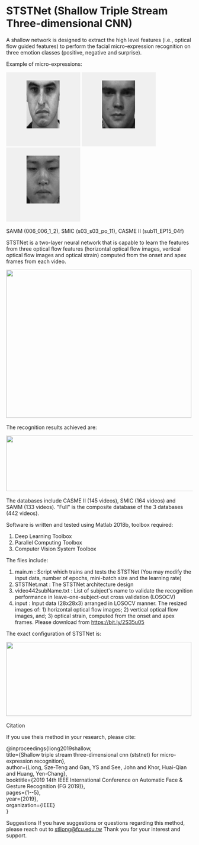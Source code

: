 # STSTNet (Shallow Triple Stream Three-dimensional CNN)

A shallow network is designed to extract the high level features (i.e., optical flow guided features) to perform the facial micro-expression recognition on three emotion classes (positive, negative and surprise).

Example of micro-expressions:

<img src="https://github.com/christy1206/biwoof/blob/pictures/006_006_1_2.gif" width="200" height="200"/> <img src="https://github.com/christy1206/biwoof/blob/pictures/s03_s03_po_11.gif" width="200" height="200"/> <img src="https://github.com/christy1206/biwoof/blob/pictures/sub11_EP15_04f.gif" width="200" height="200"/>

SAMM (006_006_1_2), SMIC (s03_s03_po_11), CASME II (sub11_EP15_04f)

STSTNet is a two-layer neural network that is capable to learn the features from three optical flow features (horizontal optical flow images, vertical optical flow images and optical strain) computed from the onset and apex frames from each video.

<img src="https://github.com/christy1206/STSTNet/blob/picture/flow.JPG" width="500" height="400"/>

The recognition results achieved are:

<img src="https://github.com/christy1206/STSTNet/blob/picture/result.JPG" width="600" height="150"/>

The databases include CASME II (145 videos), SMIC (164 videos) and SAMM (133 videos). "Full" is the composite database of the 3 databases (442 videos).


Software is written and tested using Matlab 2018b, toolbox required:
1) Deep Learning Toolbox
2) Parallel Computing Toolbox 
3) Computer Vision System Toolbox


The files include:
1) main.m : Script which trains and tests the STSTNet (You may modify the input data, number of epochs, mini-batch size and the learning rate)
2) STSTNet.mat : The STSTNet architecture design
3) video442subName.txt : List of subject's name to validate the recognition performance in leave-one-subject-out cross validation (LOSOCV) 
4) input : Input data (28x28x3) arranged in LOSOCV manner. The resized images of: 1) horizontal optical flow images; 2) vertical optical flow images, and; 3) optical strain, computed from the onset and apex frames. Please download from https://bit.ly/2S35u05 


The exact configuration of STSTNet is:

<img src="https://github.com/christy1206/STSTNet/blob/picture/configuration.JPG" width="500" height="200"/>


Citation

If you use theis method in your research, please cite:

@inproceedings{liong2019shallow,\
  title={Shallow triple stream three-dimensional cnn (ststnet) for micro-expression recognition},\
  author={Liong, Sze-Teng and Gan, YS and See, John and Khor, Huai-Qian and Huang, Yen-Chang},\
  booktitle={2019 14th IEEE International Conference on Automatic Face \& Gesture Recognition (FG 2019)},\
  pages={1--5},\
  year={2019},\
  organization={IEEE}\
}

Suggestions
If you have suggestions or questions regarding this method, please reach out to stliong@fcu.edu.tw
Thank you for your interest and support.
